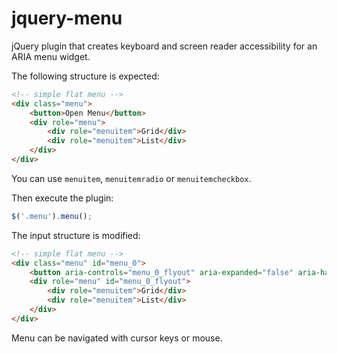 # jquery-menu

jQuery plugin that creates keyboard and screen reader accessibility for an ARIA menu widget.

The following structure is expected:

```html
<!-- simple flat menu -->
<div class="menu">
    <button>Open Menu</button>
    <div role="menu">
        <div role="menuitem">Grid</div>
        <div role="menuitem">List</div>
    </div>
</div>
```

You can use `menuitem`, `menuitemradio` or `menuitemcheckbox`.

Then execute the plugin:

```js
$('.menu').menu();
```

The input structure is modified:

```html
<!-- simple flat menu -->
<div class="menu" id="menu_0">
    <button aria-controls="menu_0_flyout" aria-expanded="false" aria-haspopup="true">Open Menu</button>
    <div role="menu" id="menu_0_flyout">
        <div role="menuitem">Grid</div>
        <div role="menuitem">List</div>
    </div>
</div>
```

Menu can be navigated with cursor keys or mouse.
